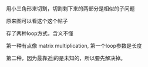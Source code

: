 用小三角形来切割，切割剩下来的两部分是相似的子问题

原来图可以看这个这个帖子 

存了两种loop方式，含义不懂

第一种有点像 matrix multiplication, 第一个loop参数是长度

第二种，因为最靠近j的是未知的，所以要先解决掉。

